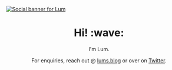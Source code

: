 [![Social banner for Lum](https://github.com/LumRamabaja/LumRamabaja/blob/main/assets/header-banner.svg)](https://lums.blog)

<h1 align='center'> Hi! :wave:</h1>
<p align='center'>
I'm Lum.
</p>
<p align='center'>For enquiries, reach out @ <a href="https://lums.blog/contact">lums.blog</a> or over on <a href="https://twitter.com/LumRamabaja">Twitter</a>.</p>


<!--
**LumRamabaja/LumRamabaja** is a ✨ _special_ ✨ repository because its `README.md` (this file) appears on your GitHub profile.

Here are some ideas to get you started:

- 🔭 I’m currently working on ...
- 🌱 I’m currently learning ...
- 👯 I’m looking to collaborate on ...
- 🤔 I’m looking for help with ...
- 💬 Ask me about ...
- 📫 How to reach me: ...
- 😄 Pronouns: ...
- ⚡ Fun fact: ...
-->
